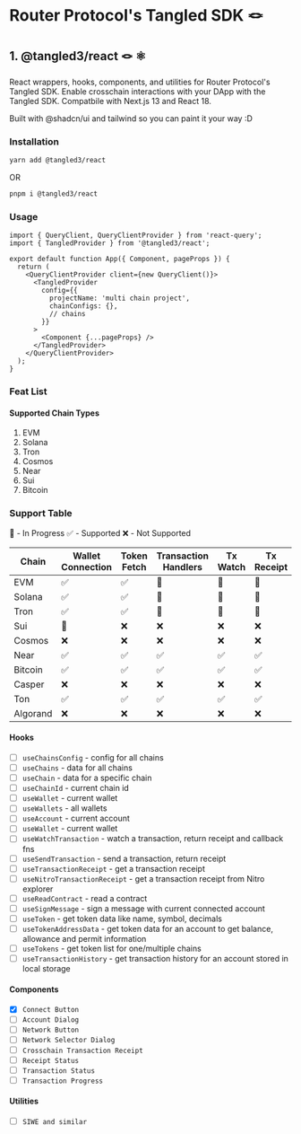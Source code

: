 # Router Protocol's Tangled SDK 🪢

## 1. @tangled3/react 🪢 ⚛️

React wrappers, hooks, components, and utilities for Router Protocol's Tangled SDK.
Enable crosschain interactions with your DApp with the Tangled SDK. Compatbile with Next.js 13 and React 18.

Built with @shadcn/ui and tailwind so you can paint it your way :D

### Installation

```sh
yarn add @tangled3/react
```

OR

```sh
pnpm i @tangled3/react
```

### Usage

```tsx
import { QueryClient, QueryClientProvider } from 'react-query';
import { TangledProvider } from '@tangled3/react';

export default function App({ Component, pageProps }) {
  return (
    <QueryClientProvider client={new QueryClient()}>
      <TangledProvider
        config={{
          projectName: 'multi chain project',
          chainConfigs: {},
          // chains
        }}
      >
        <Component {...pageProps} />
      </TangledProvider>
    </QueryClientProvider>
  );
}
```

### Feat List

#### Supported Chain Types

1. EVM
2. Solana
3. Tron
4. Cosmos
5. Near
6. Sui
7. Bitcoin

### Support Table

:small_orange_diamond: - In Progress
:white_check_mark: - Supported
:x: - Not Supported

| Chain    | Wallet Connection      | Token Fetch        | Transaction Handlers   | Tx Watch               | Tx Receipt             |
| -------- | ---------------------- | ------------------ | ---------------------- | ---------------------- | ---------------------- |
| EVM      | :white_check_mark:     | :white_check_mark: | :small_orange_diamond: | :small_orange_diamond: | :small_orange_diamond: |
| Solana   | :white_check_mark:     | :white_check_mark: | :small_orange_diamond: | :small_orange_diamond: | :small_orange_diamond: |
| Tron     | :white_check_mark:     | :white_check_mark: | :small_orange_diamond: | :small_orange_diamond: | :small_orange_diamond: |
| Sui      | :small_orange_diamond: | :x:                | :x:                    | :x:                    | :x:                    |
| Cosmos   | :x:                    | :x:                | :x:                    | :x:                    | :x:                    |
| Near     | :white_check_mark:     | :white_check_mark: | :white_check_mark:     | :white_check_mark:     | :white_check_mark:     |
| Bitcoin  | :white_check_mark:     | :white_check_mark: | :white_check_mark:     | :white_check_mark:     | :white_check_mark:     |
| Casper   | :x:                    | :x:                | :x:                    | :x:                    | :x:                    |
| Ton      | :white_check_mark:     | :white_check_mark: | :white_check_mark:     | :white_check_mark:     | :white_check_mark:     |
| Algorand | :x:                    | :x:                | :x:                    | :x:                    | :x:                    |

#### Hooks

- [ ] `useChainsConfig` - config for all chains
- [ ] `useChains` - data for all chains
- [ ] `useChain` - data for a specific chain
- [ ] `useChainId` - current chain id
- [ ] `useWallet` - current wallet
- [ ] `useWallets` - all wallets
- [ ] `useAccount` - current account
- [ ] `useWallet` - current wallet
- [ ] `useWatchTransaction` - watch a transaction, return receipt and callback fns
- [ ] `useSendTransaction` - send a transaction, return receipt
- [ ] `useTransactionReceipt` - get a transaction receipt
- [ ] `useNitroTransactionReceipt` - get a transaction receipt from Nitro explorer
- [ ] `useReadContract` - read a contract
- [ ] `useSignMessage` - sign a message with current connected account
- [ ] `useToken` - get token data like name, symbol, decimals
- [ ] `useTokenAddressData` - get token data for an account to get balance, allowance and permit information
- [ ] `useTokens` - get token list for one/multiple chains
- [ ] `useTransactionHistory` - get transaction history for an account stored in local storage

#### Components

- [x] `Connect Button`
- [ ] `Account Dialog`
- [ ] `Network Button`
- [ ] `Network Selector Dialog`
- [ ] `Crosschain Transaction Receipt`
- [ ] `Receipt Status`
- [ ] `Transaction Status`
- [ ] `Transaction Progress`

#### Utilities

- [ ] `SIWE and similar`
